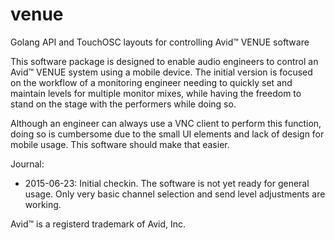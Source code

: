 # venue
Golang API and TouchOSC layouts for controlling Avid™ VENUE software

This software package is designed to enable audio engineers to control an Avid™
VENUE system using a mobile device. The initial version is focused on the
workflow of a monitoring engineer needing to quickly set and maintain levels
for multiple monitor mixes, while having the freedom to stand on the stage with
the performers while doing so.

Although an engineer can always use a VNC client to perform this function,
doing so is cumbersome due to the small UI elements and lack of design for
mobile usage. This software should make that easier.

Journal:
* 2015-06-23: Initial checkin. The software is not yet ready for general usage.
  Only very basic channel selection and send level adjustments are working.

Avid™ is a registerd trademark of Avid, Inc.
